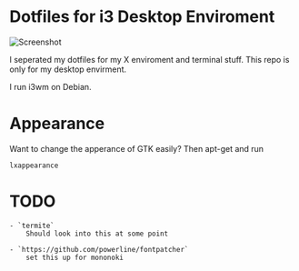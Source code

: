
# Dotfiles for i3 Desktop Enviroment

![Screenshot](https://raw.githubusercontent.com/charnley/dotfiles.x/master/scrot.png)


I seperated my dotfiles for my X enviroment and terminal stuff. This repo is only for my desktop envirment.

I run i3wm on Debian.


# Appearance

Want to change the apperance of GTK easily? Then apt-get and run

    lxappearance

# TODO

    - `termite`
        Should look into this at some point

    - `https://github.com/powerline/fontpatcher`
        set this up for mononoki

